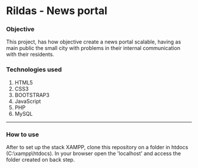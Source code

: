 # Rildas - News portal

### Objective
This project, has how objective create a news portal scalable, having as main public the small city with problems in their internal communication with their residents.

### Technologies used

1. HTML5
1. CSS3
1. BOOTSTRAP3
1. JavaScript
1. PHP
1. MySQL

---

### How to use

After to set up the stack XAMPP, clone this repository on a folder in htdocs (C:\xampp\htdocs). In your browser open the 'localhost' and access the folder created on back step.